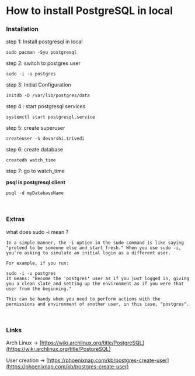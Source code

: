 # How to install PostgreSQL in local

### Installation

step 1: Install postgresql in local

```
sudo pacman -Syu postgresql
```

step 2: switch to postgres user

```
sudo -i -u postgres
```

step 3: Initial Configuration

```
initdb -D /var/lib/postgres/data
```

step 4 : start postgresql services

```
systemctl start postgresql.service
```

step 5: create superuser

```
createuser -S devarshi.trivedi
```

step 6: create database

```
createdb watch_time
```

step 7: go to watch_time

**************************************************psql is postgresql client**************************************************

```
psql -d myDatabaseName
```
<br/>

### Extras

what does sudo -i mean ?

```
In a simple manner, the -i option in the sudo command is like saying "pretend to be someone else and start fresh." When you use sudo -i, you're asking to simulate an initial login as a different user.

For example, if you run:

sudo -i -u postgres
It means: "Become the 'postgres' user as if you just logged in, giving you a clean slate and setting up the environment as if you were that user from the beginning."

This can be handy when you need to perform actions with the permissions and environment of another user, in this case, "postgres".
```
<br />

### Links

Arch Linux →  [https://wiki.archlinux.org/title/PostgreSQL](https://wiki.archlinux.org/title/PostgreSQL)

User creation → [https://phoenixnap.com/kb/postgres-create-user](https://phoenixnap.com/kb/postgres-create-user)
